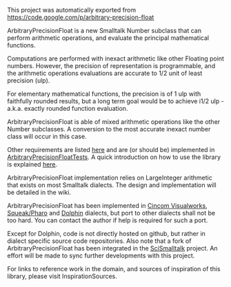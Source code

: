 This project was automatically exported from https://code.google.com/p/arbitrary-precision-float 

ArbitraryPrecisionFloat is a new Smalltalk Number subclass that can perform arithmetic operations, and evaluate the principal mathematical functions.

Computations are performed with inexact arithmetic like other Floating point numbers. However, the precision of representation is programmable, and the arithmetic operations evaluations are accurate to 1/2 unit of least precision (ulp).

For elementary mathematical functions, the precision is of 1 ulp with faithfully rounded results, but a long term goal would be to achieve i1/2 ulp - a.k.a. exactly rounded function evaluation.

ArbitraryPrecisionFloat is able of mixed arithmetic operations like the other Number subclasses. A conversion to the most accurate inexact number class will occur in this case.

Other requirements are listed [here](https://github.com/nicolas-cellier-aka-nice/arbitrary-precision-float/wiki/Requirements) and are (or should be) implemented in [ArbitraryPrecisionFloatTests](https://github.com/nicolas-cellier-aka-nice/arbitrary-precision-float/wiki/ArbitraryPrecisionFloatTests). A quick introduction on how to use the library is explained [here](https://github.com/nicolas-cellier-aka-nice/arbitrary-precision-float/wiki/UsingArbitraryPrecisionFloat).

ArbitraryPrecisionFloat implementation relies on LargeInteger arithmetic that exists on most Smalltalk dialects. The design and implementation will be detailed in the wiki.

ArbitraryPrecisionFloat has been implemented in [Cincom Visualworks](https://github.com/nicolas-cellier-aka-nice/arbitrary-precision-float/wiki/ArbitraryPrecisionFloatForVisualWorks), [Squeak/Pharo](https://github.com/nicolas-cellier-aka-nice/arbitrary-precision-float/wiki/ArbitraryPrecisionFloatForSqueakAndPharo) and [Dolphin](https://github.com/nicolas-cellier-aka-nice/arbitrary-precision-float/wiki/ArbitraryPrecisionFloatForDolphin) dialects, but port to other dialects shall not be too hard. You can contact the author if help is required for such a port.

Except for Dolphin, code is not directly hosted on github, but rather in dialect specific source code repositories. Also note that a fork of ArbitraryPrecisionFloat has been integrated in the [SciSmalltalk](https://github.com/SergeStinckwich/SciSmalltalk) project. An effort will be made to sync further developments with this project.

For links to reference work in the domain, and sources of inspiration of this library, please visit InspirationSources.
